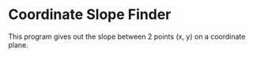 <h1>Coordinate Slope Finder</h1>
<p>This program gives out the slope between 2 points (x, y) on a coordinate plane.</p>